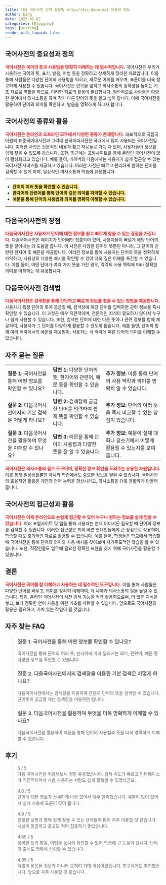 ```yaml
---
title: 다음 국어사전 검색 활용법 https//dic.daum.net 유용한 정보
author: bing
date: 2025-02-02
categories: [Blogging]
tags: [writing]
render_with_liquid: false
---
```



<h2 id='국어사전의 중요성과 정의'>국어사전의 중요성과 정의</h2>

<p><b><span style="color: #ee2323;">국어사전은 국어의 뜻과 사용법을 명확히 이해하는 데 필수적입니다.</span></b> 국어사전은 우리가 사용하는 국어의 뜻, 표기, 발음, 어법 등을 정확하고 상세하게 정리한 자료입니다. 이를 통해 사람들은 다양한 단어의 사용법을 익히고, 새로운 어휘를 배우며, 표준어를 더욱 정교하게 사용할 수 있습니다. 국어사전은 안목을 넓히고 의사소통의 정확성을 높이는 기초 자료로 역할을 하므로, 이러한 자료의 활용이 필요합니다. 일반적으로 사람들은 다양한 분야에서 의사소통을 하며 각기 다른 단어의 뜻을 알고 싶어 합니다. 이때 국어사전을 활용하여 단어의 의미를 확인하고, 발음을 명확하게 하고자 합니다.</p>

<h2 id='국어사전의 종류와 활용'>국어사전의 종류와 활용</h2>

<p><b><span style="color: #ee2323;">국어사전은 온라인과 오프라인 모두에서 다양한 종류가 존재합니다.</span></b> 대표적으로 국립국어원의 표준국어대사전과 고려대 한국어대사전은 국내에서 많이 사용되는 국어사전입니다. 이러한 사전은 전문적인 내용과 참고 자료들로 가득 차 있어, 사용자들이 정보를 쉽게 찾을 수 있도록 돕습니다. 또한, 최근에는 포털사이트를 통해 온라인 국어사전이 많이 활성화되고 있습니다. 예를 들어, 네이버와 다음에서는 사용자가 쉽게 접근할 수 있는 국어사전 서비스를 제공하고 있습니다. 이러한 사전은 빠르고 편리하게 원하는 단어를 검색할 수 있게 하여, 일상적인 의사소통과 학습에 유용합니다.</p>

<hr />

<ul>
    <li><b><span style="background-color: #ffe066;">단어의 여러 뜻을 확인할 수 있습니다.</span></b></li>
    <li><b><span style="background-color: #ffe066;">한자어와 관련어를 통해 단어의 깊은 의미를 파악할 수 있습니다.</span></b></li>
    <li><b><span style="background-color: #ffe066;">예문을 통해 단어의 사용법과 의미를 명확히 이해할 수 있습니다.</span></b></li>
</ul>

<hr />

<h2 id='다음국어사전의 장점'>다음국어사전의 장점</h2>

<p><b><span style="color: #ee2323;">다음국어사전은 사용자가 단어에 대한 정보를 쉽고 빠르게 찾을 수 있는 장점을 가집니다.</span></b> 다음국어사전은 페이지가 단어에만 집중되어 있어, 사용자들이 빠르게 해당 단어의 뜻을 알아내는 데 도움을 줍니다. 이 사전은 다양한 단어의 뜻뿐만 아니라, 그 단어와 관련된 한자어 및 예문을 제공합니다. 이러한 정보를 통해 사용자는 단어의 뜻을 정확하게 파악하고, 사용상의 다양한 예시를 확인할 수 있어 더욱 깊은 이해를 촉진할 수 있습니다. 예를 들어, 어떤 단어가 여러 가지 뜻을 가진 경우, 각각의 사용 맥락에 따라 정확한 의미를 이해하는 데 유용합니다.</p>

<h2 id='다음국어사전 검색법'>다음국어사전 검색법</h2>

<p><b><span style="color: #ee2323;">다음국어사전은 검색창을 통해 간단하고 빠르게 정보를 찾을 수 있는 방법을 제공합니다.</span></b> 사용자가 특정 단어의 뜻이 궁금할 때, 검색창에 해당 단어를 입력하면 관련 정보를 즉시 확인할 수 있습니다. 이 과정은 매우 직관적이며, 전문적인 지식이 필요하지 않아서 누구나 쉽게 사용할 수 있습니다. 또한, 검색한 단어에 대한 다른 뜻이나 관련 정보를 함께 제공하여, 사용자가 그 단어를 다양하게 활용할 수 있도록 돕습니다. 예를 들면, 단어와 함께 여러 맥락에서의 예문을 제공받아, 사용자는 각 맥락에 따른 단어의 의미를 이해할 수 있습니다.</p>

<h2 id='자주 묻는 질문'>자주 묻는 질문</h2>

<table>
    <tr>
        <td><b>질문 1:</b> 국어사전을 통해 어떤 정보를 확인할 수 있나요?</td>
        <td><b>답변 1:</b> 다양한 단어의 뜻, 한자어와 관련어, 예문 등을 확인할 수 있습니다.</td>
        <td><b>추가 정보:</b> 이를 통해 단어의 사용 맥락과 의미를 명확히 알 수 있습니다.</td>
    </tr>
    <tr>
        <td><b>질문 2:</b> 다음국어사전에서의 기본 검색은 어떻게 하나요?</td>
        <td><b>답변 2:</b> 검색창에 궁금한 단어를 입력하여 쉽게 뜻을 확인할 수 있습니다.</td>
        <td><b>추가 정보:</b> 단어의 여러 뜻을 즉시 비교할 수 있는 장점이 있습니다.</td>
    </tr>
    <tr>
        <td><b>질문 3:</b> 다음국어사전을 활용하여 무엇을 이해할 수 있나요?</td>
        <td><b>답변 3:</b> 예문을 통해 단어의 사용법과 다양한 뜻을 잘 알 수 있습니다.</td>
        <td><b>추가 정보:</b> 예문이 실제 대화나 글쓰기에서 어떻게 활용될 수 있는지를 보여줍니다.</td>
    </tr>
</table>

<p><b><span style="color: #ee2323;">국어사전은 의사소통의 필수 도구이며, 정확한 정보 확인을 도와주는 유용한 자원입니다.</span></b> 이를 통해 일상생활뿐만 아니라 학습에서도 중요한 정보를 얻을 수 있습니다. 국어사전의 효율적인 활용은 개인의 언어 능력을 향상시키고, 의사소통을 더욱 원활하게 만들어 줍니다.</p>

<h2 id='국어사전의 접근성과 활용'>국어사전의 접근성과 활용</h2>

<p><b><span style="color: #ee2323;">국어사전은 이제 온라인으로 손쉽게 접근할 수 있어 누구나 원하는 정보를 쉽게 얻을 수 있습니다.</span></b> 여러 포털사이트 및 앱을 통해 사용자는 언제 어디서든 필요할 때 단어의 정보를 검색할 수 있습니다. 이러한 접근성은 특히 바쁜 현대인들에게 큰 장점으로 작용하며, 학습할 때도 효과적인 자료로 활용할 수 있습니다. 예를 들어, 학생들은 학교에서 학습할 때 국어사전을 통해 단어의 의미와 사용 예시를 찾아보며 자기주도적인 학습을 할 수 있습니다. 또한, 직장인들도 업무에 필요한 정확한 표현을 찾기 위해 국어사전을 활용할 수 있습니다.</p>

<h2 id='결론'>결론</h2>

<p><b><span style="color: #ee2323;">국어사전은 국어를 잘 이해하고 사용하는 데 필수적인 도구입니다.</span></b> 이를 통해 사람들은 다양한 단어를 배우고, 의미를 정확히 이해하여, 더 나아가 의사소통의 질을 높일 수 있습니다. 특히, 온라인 국어사전의 사전 검색 기능을 적극 활용함으로써, 더 많은 지식을 쌓고, 보다 정확한 언어 사용을 위한 기초를 마련할 수 있습니다. 앞으로도 국어사전의 활용은 필요하고, 가치 있는 작업이 될 것입니다.</p>


<h2 id='자주_찾는_FAQ'>자주 찾는 FAQ</h2>
<div itemscope="" itemtype="https://schema.org/FAQPage"> 
<blockquote> 
<div itemscope="" itemprop="mainEntity" itemtype="https://schema.org/Question"> 
<h3 itemprop="name">질문 1. 국어사전을 통해 어떤 정보를 확인할 수 있나요?</h3> 
<div itemscope="" itemprop="acceptedAnswer" itemtype="https://schema.org/Answer"> 
<span itemprop="text"> 
<p>국어사전을 통해 단어의 여러 뜻, 한자어에 따라 달라지는 의미, 관련어, 예문 등 다양한 정보를 확인할 수 있습니다.</p> 
</span> 
</div> 
</div> 
<div itemscope="" itemprop="mainEntity" itemtype="https://schema.org/Question"> 
<h3 itemprop="name">질문 2. 다음국어사전에서의 검색창을 이용한 기본 검색은 어떻게 하나요?</h3> 
<div itemscope="" itemprop="acceptedAnswer" itemtype="https://schema.org/Answer"> 
<span itemprop="text"> 
<p>다음국어사전에서는 검색창을 이용하여 간단히 단어의 뜻을 검색할 수 있습니다. 단어뜻이 궁금할 때는 검색창을 이용하면 됩니다.</p> 
</span> 
</div> 
</div> 
<div itemscope="" itemprop="mainEntity" itemtype="https://schema.org/Question"> 
<h3 itemprop="name">질문 3. 다음국어사전을 활용하여 무엇을 더욱 명확하게 이해할 수 있나요?</h3> 
<div itemscope="" itemprop="acceptedAnswer" itemtype="https://schema.org/Answer"> 
<span itemprop="text"> 
<p>다음국어사전을 활용하여 예문을 통해 단어의 사용법과 뜻을 더욱 명확하게 이해할 수 있습니다.</p> 
</span> 
</div> 
</div> 
</blockquote> 
</div>
<h2 id='후기'>후기</h2>
<div itemscope itemtype="https://schema.org/Product">
  <blockquote>
  <div itemprop="review" itemscope itemtype="https://schema.org/Review">
      <div itemprop="reviewRating" itemscope itemtype="https://schema.org/Rating"> <span itemprop="ratingValue">5</span> / <span itemprop="bestRating">5</span> </div>
      <span itemprop="reviewBody">다음 국어사전을 이용해보니 정말 유용했습니다. 검색 속도가 빠르고 인터페이스가 직관적이어서 처음 사용하는 사람도 쉽게 활용할 수 있겠더군요.</span>
  </div>
  <br>
  <div itemprop="review" itemscope itemtype="https://schema.org/Review">
      <div itemprop="reviewRating" itemscope itemtype="https://schema.org/Rating"> <span itemprop="ratingValue">4.8</span> / <span itemprop="bestRating">5</span> </div>
      <span itemprop="reviewBody">단어에 대한 정보가 상세하게 나와 있어서 매우 만족했습니다. 예문이 많이 있어서 실제 사용에 도움이 많이 됩니다.</span>
  </div>
  <br>
  <div itemprop="review" itemscope itemtype="https://schema.org/Review">
      <div itemprop="reviewRating" itemscope itemtype="https://schema.org/Rating"> <span itemprop="ratingValue">4.9</span> / <span itemprop="bestRating">5</span> </div>
      <span itemprop="reviewBody">친절한 설명과 함께 쉽게 찾을 수 있는 단어들이 많아 자주 이용할 것 같습니다. 시설이 깔끔하고 광고도 적어 집중하기 좋았습니다.</span>
  </div>
  <br>
  <div itemprop="review" itemscope itemtype="https://schema.org/Review">
      <div itemprop="reviewRating" itemscope itemtype="https://schema.org/Rating"> <span itemprop="ratingValue">4.85</span> / <span itemprop="bestRating">5</span> </div>
      <span itemprop="reviewBody">정확한 뜻과 발음, 어법을 동시에 확인할 수 있어 학습에 큰 도움이 됩니다. 단어의 출처도 명확해 신뢰할 수 있습니다.</span>
  </div>
  <br>
  <div itemprop="review" itemscope itemtype="https://schema.org/Review">
      <div itemprop="reviewRating" itemscope itemtype="https://schema.org/Rating"> <span itemprop="ratingValue">4.95</span> / <span itemprop="bestRating">5</span> </div>
      <span itemprop="reviewBody">턱없이 잘못된 정보가 아니라 오히려 기대 이상이었습니다. 친구에게도 추천했습니다. 앞으로 자주 사용할 것 같습니다.</span>
  </div>
  <br>
  </blockquote>
</div>
